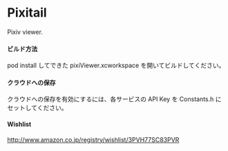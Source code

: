 # Pixitail

Pixiv viewer.

#### ビルド方法

pod install してできた pixiViewer.xcworkspace を開いてビルドしてください。

#### クラウドへの保存

クラウドへの保存を有効にするには、各サービスの API Key を Constants.h にセットしてください。

#### Wishlist

http://www.amazon.co.jp/registry/wishlist/3PVH77SC83PVR
